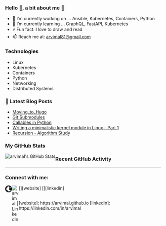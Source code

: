 ### Hello 👋, a bit about me :raising_hand:

- 🔭 I’m currently working on ... Ansible, Kubernetes, Containers, Python
- 🌱 I’m currently learning ... GraphQL, FastAPI, Kubernetes
- ⚡ Fun fact: I love to draw and read 
- 📫 Reach me at: arvimal81@gmail.com

### Technologies

- Linux
- Kubernetes
- Containers
- Python
- Networking
- Distributed Systems

### 📕 Latest Blog Posts

<!-- BLOG-POST-LIST:START -->
- [Moving_to_Hugo](https://arvimal.github.io/posts/2021/05/moving_to_hugo/)
- [Git Submodules](https://arvimal.github.io/posts/2021/05/git-submodules/)
- [Callables in Python](https://arvimal.github.io/posts/2017/08/2017-08-09-callables-in-python/)
- [Writing a minimalistic kernel module in Linux - Part 1](https://arvimal.github.io/posts/2017/07/2017-07-27-writing-a-minimalistic-kernel-module-in-linux-part-1/)
- [Recursion - Algorithm Study](https://arvimal.github.io/posts/2017/06/2017-06-27-recursion-algorithm-study/)
<!-- BLOG-POST-LIST:END -->

### My GitHub Stats
  <img align="left" alt="arvimal's GitHub Stats" src="https://github-readme-stats.codestackr.vercel.app/api?username=codeSTACKr&show_icons=true&hide_border=true" />

### Recent GitHub Activity
<!--START_SECTION:activity-->
<!--END_SECTION:activity-->
---
### Connect with me:

[<img align="left" alt="arvimal.github.io" width="22px" src="https://raw.githubusercontent.com/iconic/open-iconic/master/svg/globe.svg" />][website]
[<img align="left" alt="arvimal | LinkedIn" width="22px" src="https://cdn.jsdelivr.net/npm/simple-icons@v3/icons/linkedin.svg" />][linkedin]


<br />
[website]: https://arvimal.github.io
[linkedin]: https://linkedin.com/in/arvimal